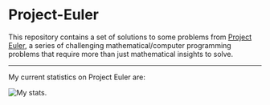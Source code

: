 # Project-Euler

This repository contains a set of solutions to some problems from [Project Euler](https://projecteuler.net/), a series of challenging mathematical/computer programming problems that require more than just mathematical insights to solve.

---

My current statistics on Project Euler are:

![My stats.](https://projecteuler.net/profile/Meight.png "My stats.")
